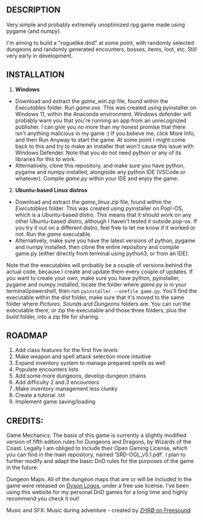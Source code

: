 ## DESCRIPTION

Very simple and probably extremely unoptimized rpg game made using pygame (and numpy).

I'm aiming to build a "roguelike dnd" at some point, with randomly selected dungeons and randomly generated encounters, bosses, items, loot, etc. Still very early in development.

## INSTALLATION

1. **Windows**
* Download and extract the _game_win.zip_ file, found within the _Executables_ folder. Run _game.exe_. This was created using pyinstaller on Windows 11, within the Anaconda environment. Windows defender will probably warn you that you're running an app from an unrecognized publisher. I can give you no more than my honest promise that there isn't anything malicious in my game :) If you believe me, click More Info, and then Run Anyway to start the game. At some point I might come back to this and try to make an installer that won't cause this issue with Windows Defender. Note that you do not need python or any of its libraries for this to work.
* Alternatively, clone this repository, and make sure you have python, pygame and numpy installed, alongiside any python IDE (VSCode or whatever). Compile _game.py_ within your IDE and enjoy the game.
2. **Ubuntu-based Linux distros**
* Download and extract the _game_linux.zip_ file, found within the _Executabkes_ folder. This was created using pyinstaller on Pop!-OS, which is a Ubuntu-based distro. This means that it should work on any other Ubuntu-based distro, although I haven't tested it outside pop-os. If you try it out on a different distro, feel free to let me know if it worked or not. Run the _game_ executable.
* Alternatively, make sure you have the latest versions of python, pygame and numpy installed, then clone the entire repository and compile game.py (either directly from terminal using python3, or from an IDE).

Note that the executables will probably be a couple of versions behind the actual code, because I create and update them every couple of updates. If you want to create your own, make sure you have python, pyinstaller, pygame and numpy installed, locate the folder where _game.py_ is in your terminal/powershell, then run `pyinstaller --onefile game.py`. You'll find the executable within the _dist_ folder, make sure that it's moved to the same folder where _Pictures_, _Sounds_ and _Dungeons_ folders are. You can run the executable there, or zip the executable and those three folders, plus the _build_ folder, into a zip file for sharing.

## ROADMAP

1. Add class features for the first five levels
2. Make weapon and spell attack selection more intuitive
3. Expand inventory system to manage prepared spells as well
4. Populate encounters lists
5. Add some more dungeons, develop dungeon chains
6. Add difficulty 2 and 3 encounters
7. Make inventory management less clunky
8. Create a tutorial .txt
9. Implement game saving/loading

## CREDITS:

Game Mechanics:
The basis of this game is currently a slightly modified version of fifth edition rules for Dungeons and Dragons, by Wizards of the Coast. Legally I am obliged to include their Open Gaming License, which you can find in the main repository, named 'SRD-OGL_v5.1.pdf'. I plan to further modify and adapt the basic DnD rules for the purposes of the game in the future.

Dungeon Maps:
All of the dungeon maps that are or will be included in the game were released on [Dyson Logos](https://dysonlogos.blog/maps/commercial-maps/), under a free use license. I've been using this website for my personal DnD games for a long time and highly recommend you check it out!

Music and SFX:
Music during adventure - created by [ZHRØ on Freesound](https://freesound.org/people/ZHR%C3%98/sounds/527321/)
